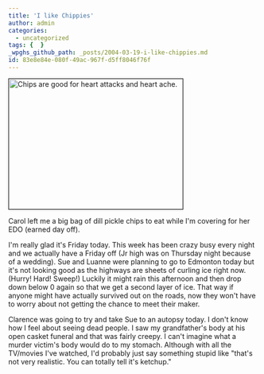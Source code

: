 ```yaml
---
title: 'I like Chippies'
author: admin
categories:
  - uncategorized
tags: {  }
_wpghs_github_path: _posts/2004-03-19-i-like-chippies.md
id: 83e8e84e-080f-49ac-967f-d5ff8046f76f
---
```

<div><a href="http://www.mennoboy.com/chris/archives/images/work/chips.jpg"><img alt="Chips are good for heart attacks and heart ache." src="http://www.mennoboy.com/chris/archives/images/work/chips-thumb.jpg" width="350" height="262" border="1" /></a></div>
<p>Carol left me a big bag of dill pickle chips to eat while I'm covering for her EDO (earned day off).</p>
<p>I'm really glad it's Friday today.  This week has been crazy busy every night and we actually have a Friday off (Jr high was on Thursday night because of a wedding).  Sue and Luanne were planning to go to Edmonton today but it's not looking good as the highways are sheets of curling ice right now.  (Hurry!  Hard!  Sweep!)  Luckily it might rain this afternoon and then drop down below 0 again so that we get a second layer of ice.  That way if anyone might have actually survived out on the roads, now they won't have to worry about not getting the chance to meet their maker.</p>
<p>Clarence was going to try and take Sue to an autopsy today.  I don't know how I feel about seeing dead people.  I saw my grandfather's body at his open casket funeral and that was fairly creepy.  I can't imagine what a murder victim's body would do to my stomach.  Although with all the TV/movies I've watched, I'd probably just say something stupid like "that's not very realistic.  You can totally tell it's ketchup."</p>
